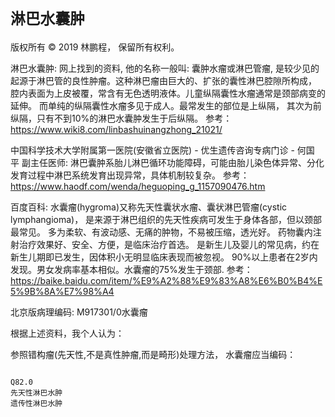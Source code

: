 # `淋巴水囊肿`

版权所有 © 2019 林鹏程， 保留所有权利。

淋巴水囊肿: 网上找到的资料, 他的名称一般叫: 囊肿水瘤或淋巴管瘤, 
是较少见的起源于淋巴管的良性肿瘤。这种淋巴瘤由巨大的、扩张的囊性淋巴腔隙所构成，
腔内表面为上皮被覆，常含有无色透明液体。儿童纵隔囊性水瘤通常是颈部病变的延伸。
而单纯的纵隔囊性水瘤多见于成人。最常发生的部位是上纵隔，
其次为前纵隔，只有不到10%的淋巴水囊肿发生于后纵隔。
参考：
https://www.wiki8.com/linbashuinangzhong_21021/

中国科学技术大学附属第一医院(安徽省立医院) - 优生遗传咨询专病门诊 - 何国平 副主任医师:
淋巴囊肿系胎儿淋巴循环功能障碍，可能由胎儿染色体异常、分化发育过程中淋巴系统发育出现异常，具体机制较复杂。
参考：
https://www.haodf.com/wenda/heguoping_g_1157090476.htm

百度百科: 
水囊瘤(hygroma)又称先天性囊状水瘤、囊状淋巴管瘤(cystic lymphangioma)，
是来源于淋巴组织的先天性疾病可发生于身体各部，但以颈部最常见。
多为柔软、有波动感、无痛的肿物，不易被压缩，透光好。
药物囊内注射治疗效果好、安全、方便，是临床治疗首选。
是新生儿及婴儿的常见病，约在新生儿期即已发生，因体积小无明显临床表现而被忽视。
90%以上患者在2岁内发现。男女发病率基本相似。水囊瘤的75%发生于颈部.
参考：
https://baike.baidu.com/item/%E9%A2%88%E9%83%A8%E6%B0%B4%E5%9B%8A%E7%98%A4


北京版病理编码: M917301/0水囊瘤


根据上述资料，我个人认为：

参照错构瘤(先天性,不是真性肿瘤,而是畸形)处理方法， 
水囊瘤应当编码：

```

Q82.0
先天性淋巴水肿
遗传性淋巴水肿

```
